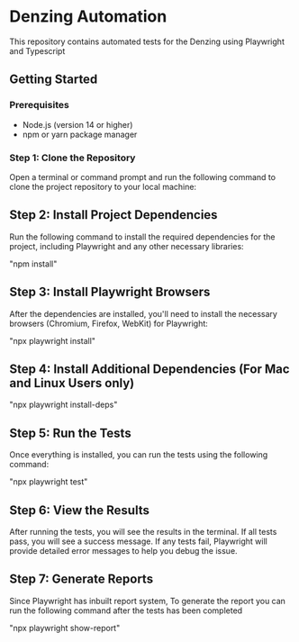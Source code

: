 # Denzing Automation
This repository contains automated tests for the Denzing using Playwright and Typescript

## Getting Started

### Prerequisites

- Node.js (version 14 or higher)  
- npm or yarn package manager

### Step 1: Clone the Repository  
Open a terminal or command prompt and run the following command to clone the project repository to your local machine:

## Step 2: Install Project Dependencies
Run the following command to install the required dependencies for the project, including Playwright and any other necessary libraries:

"npm install"

## Step 3: Install Playwright Browsers
After the dependencies are installed, you'll need to install the necessary browsers (Chromium, Firefox, WebKit) for Playwright:

"npx playwright install"

## Step 4: Install Additional Dependencies (For Mac and Linux Users only)

"npx playwright install-deps" 

## Step 5: Run the Tests
Once everything is installed, you can run the tests using the following command:

"npx playwright test"

## Step 6: View the Results
After running the tests, you will see the results in the terminal. If all tests pass, you will see a success message. If any tests fail, Playwright will provide detailed error messages to help you debug the issue.

## Step 7: Generate Reports 
Since Playwright has inbuilt report system, To generate the report you can run the following command after the tests has been completed 

"npx playwright show-report"
